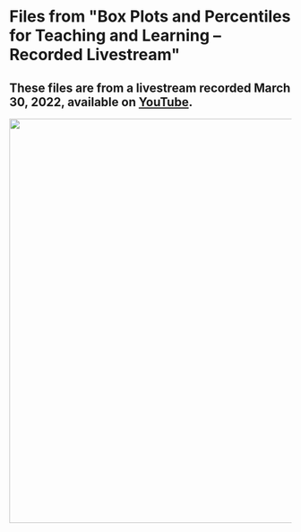 # Files from "Box Plots and Percentiles for Teaching and Learning – Recorded Livestream"

##  These files are from a livestream recorded March 30, 2022, available on [YouTube](https://youtu.be/ZSFixsjy0Kw).

<p align="center">
<a href="https://youtu.be/ZSFixsjy0Kw" target="_blank">
  <img width="720"  border="0" align="center"  src="https://dethwench.com/wp-content/uploads/2022/04/Box-Plot-and-Perc_Recorded.jpg">
</a>
  <p align="center">
